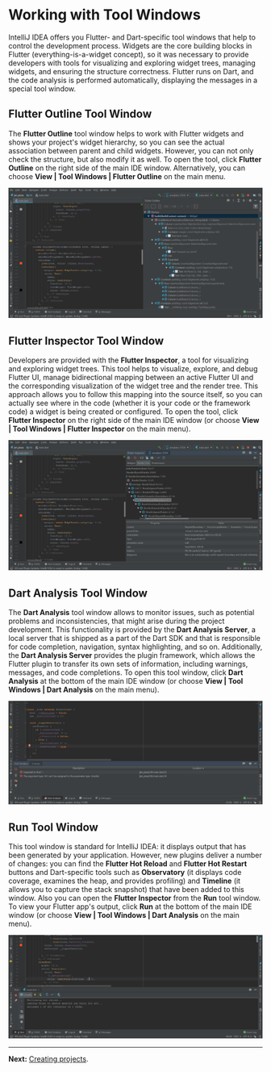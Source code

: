 # Working with Tool Windows
IntelliJ IDEA offers you Flutter- and Dart-specific tool windows that help to control the development process. Widgets are the core building blocks in Flutter (everything-is-a-widget concept), so it was necessary to provide developers with tools for visualizing and exploring widget trees, managing widgets, and ensuring the structure correctness. Flutter runs on Dart, and the code analysis is performed automatically, displaying the messages in a special tool window.

## Flutter Outline Tool Window
The **Flutter Outline** tool window helps to work with Flutter widgets and shows your project's widget hierarchy, so you can see the actual association between parent and child widgets. However, you can not only check the structure, but also modify it as well. To open the tool, click **Flutter Outline** on the right side of the main IDE window. Alternatively, you can choose **View | Tool Windows | Flutter Outline** on the main menu. 
<p align="center">
<img src="https://github.com/jetpack-pizza/demo/blob/master/img/2_outline_tool_window.png" alt="Outline Tool Window"/>
</p>

## Flutter Inspector Tool Window
Developers are provided with the **Flutter Inspector**, a tool for visualizing and exploring widget trees. This tool helps to visualize, explore, and debug Flutter UI, manage bidirectional mapping between an active Flutter UI and the corresponding visualization of the widget tree and the render tree. This approach allows you to follow this mapping into the source itself, so you can actually see where in the code (whether it is your code or the framework code) a widget is being created or configured. To open the tool, click **Flutter Inspector** on the right side of the main IDE window (or choose **View | Tool Windows | Flutter Inspector** on the main menu).
<p align="center">
<img src="https://github.com/jetpack-pizza/demo/blob/master/img/2_inspector_tool_window.png" alt="Inspector Tool Window"/>
</p>

## Dart Analysis Tool Window
The **Dart Analysis** tool window allows to monitor issues, such as potential problems and inconsistencies, that might arise during the project development. This functionality is provided by the **Dart Analysis Server**, a local server that is shipped as a part of the Dart SDK and that is responsible for code completion, navigation, syntax highlighting, and so on. Additionally, the **Dart Analysis Server** provides the plugin framework, which allows the Flutter plugin to transfer its own sets of information, including warnings, messages, and code completions. To open this tool window, click **Dart Analysis** at the bottom of the main IDE window (or choose **View | Tool Windows | Dart Analysis** on the main menu).
<p align="center">
<img src="https://github.com/jetpack-pizza/demo/blob/master/img/2_dart_analysis_tool_window.png" alt="Dart Analysis Tool Window"/>
</p>

## Run Tool Window
This tool window is standard for IntelliJ IDEA: it displays output that has been generated by your application. However, new plugins deliver a number of changes: you can find the **Flutter Hot Reload** and **Flutter Hot Restart** buttons and Dart-specific tools such as **Observatory** (it displays code coverage, examines the heap, and provides profiling) and **Timeline** (it allows you to capture the stack snapshot) that have been added to this window. Also you can open the **Flutter Inspector** from the **Run** tool window. To view your Flutter app's output, click **Run** at the bottom of the main IDE window (or choose **View | Tool Windows | Dart Analysis** on the main menu).
<p align="center">
<img src="https://github.com/jetpack-pizza/demo/blob/master/img/2_run_tool_window.png" alt="Run Tool Window"/>
</p>

---

**Next:** [Creating projects](https://github.com/jetpack-pizza/demo/blob/master/content/creating-projects.md).

